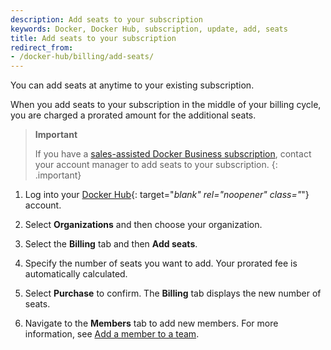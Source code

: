 ```yaml
---
description: Add seats to your subscription
keywords: Docker, Docker Hub, subscription, update, add, seats
title: Add seats to your subscription
redirect_from:
- /docker-hub/billing/add-seats/
---
```


You can add seats at anytime to your existing subscription.

When you add seats to your subscription in the middle of your billing cycle, you are charged a prorated amount for the additional seats.

>**Important**
>
>If you have a [sales-assisted Docker Business subscription](details.md#sales-assisted), contact your account manager to add seats to your subscription. 
{: .important}

1. Log into your [Docker Hub](https://hub.docker.com){: target="_blank" rel="noopener" class="_"} account.

2. Select **Organizations** and then choose your organization.

3. Select the **Billing** tab and then **Add seats**.

4. Specify the number of seats you want to add. 
    Your prorated fee is automatically calculated.

5. Select **Purchase** to confirm. 
    The **Billing** tab displays the new number of seats. 

6. Navigate to the **Members** tab to add new members. For more information, see [Add a member to a team](../docker-hub/members.md).
